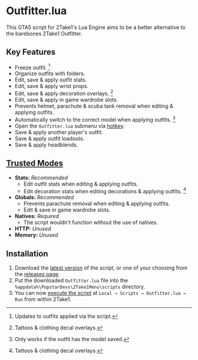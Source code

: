 # Outfitter.lua
This GTA5 script for 2Take1's Lua Engine aims to be a better alternative to the barebones 2Take1 Outfitter.

## Key Features
- Freeze outfit. [^1]
- Organize outfits with folders.
- Edit, save & apply outfit stats.
- Edit, save & apply wrist props.
- Edit, save & apply decoration overlays. [^2]
- Edit, save & apply in game wardrobe slots.
- Prevents helmet, parachute & scuba tank removal when editing & applying outfits.
- Automatically switch to the correct model when applying outfits. [^3]
- Open the `Outfitter.lua` submenu via [hotkey](https://gta.2take1.menu/setup/keybinds/#feature-hotkeys).
- Save & apply another player's outfit.
- Save & apply outfit loadouts.
- Save & apply headblends.

## [Trusted Modes](https://gta.2take1.menu/dev/scripts/#trusted-mode)
- **Stats:** *Recommended*
    - Edit outfit stats when editing & applying outfits.
    - Edit decoration stats when editing decorations & applying outfits. [^2]
- **Globals:** *Recommended*
    - Prevents parachute removal when editing & applying outfits.
    - Edit & save in game wardrobe slots.
- **Natives:** *Required*
    - The script wouldn't function without the use of natives.
- **HTTP:** *Unused*
- **Memory:** *Unused*

## Installation
1. Download the [latest version](https://github.com/Bassrex100/Outfitter.lua/releases/latest/download/Outfitter.lua) of the script, or one of your choosing from the [releases page](https://github.com/Bassrex100/Outfitter.lua/releases).
2. Put the downloaded `Outfitter.lua` file into the `%appdata%\PopstarDevs\2Take1Menu\scripts` directory.
3. You can now [execute the script](https://gta.2take1.menu/dev/scripts/#running-scripts) at `Local → Scripts → Outfitter.lua → Run` from within 2Take1.

[^1]: Updates to outfits applied via the script.
[^2]: Tattoos & clothing decal overlays.
[^3]: Only works if the outfit has the model saved.
